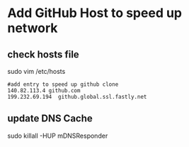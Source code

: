 # Add GitHub Host to speed up network

check hosts file
---
sudo vim /etc/hosts
```text
#add entry to speed up github clone
140.82.113.4 github.com
199.232.69.194  github.global.ssl.fastly.net
```

update DNS Cache
---
sudo killall -HUP mDNSResponder
